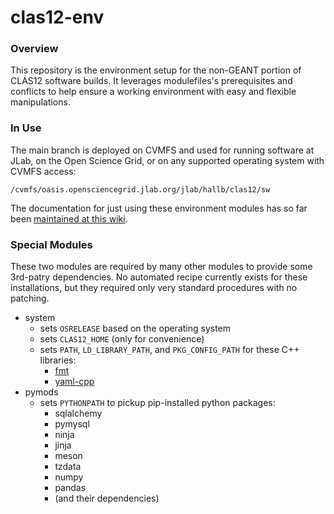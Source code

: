# clas12-env

### Overview
This repository is the environment setup for the non-GEANT portion of CLAS12 software builds.  It leverages modulefiles's prerequisites and conflicts to help ensure a working environment with easy and flexible manipulations.

### In Use
The main branch is deployed on CVMFS and used for running software at JLab, on the Open Science Grid, or on any supported operating system with CVMFS access:

`/cvmfs/oasis.opensciencegrid.jlab.org/jlab/hallb/clas12/sw`

The documentation for just using these environment modules has so far been [maintained at this wiki](https://clasweb.jlab.org/wiki/index.php/CLAS12_Software_Environment_@_JLab).

### Special Modules
These two modules are required by many other modules to provide some 3rd-patry dependencies.  No automated recipe currently exists for these installations, but they required only very standard procedures with no patching.
* system
  * sets `OSRELEASE` based on the operating system
  * sets `CLAS12_HOME` (only for convenience)
  * sets `PATH`, `LD_LIBRARY_PATH`, and `PKG_CONFIG_PATH` for these C++ libraries:
    * [fmt](https://github.com/fmtlib/fmt)
    * [yaml-cpp](https://github.com/jbeder/yaml-cpp)
* pymods
  * sets `PYTHONPATH` to pickup pip-installed python packages:
    * sqlalchemy
    * pymysql
    * ninja
    * jinja
    * meson
    * tzdata
    * numpy
    * pandas
    * (and their dependencies)
  


